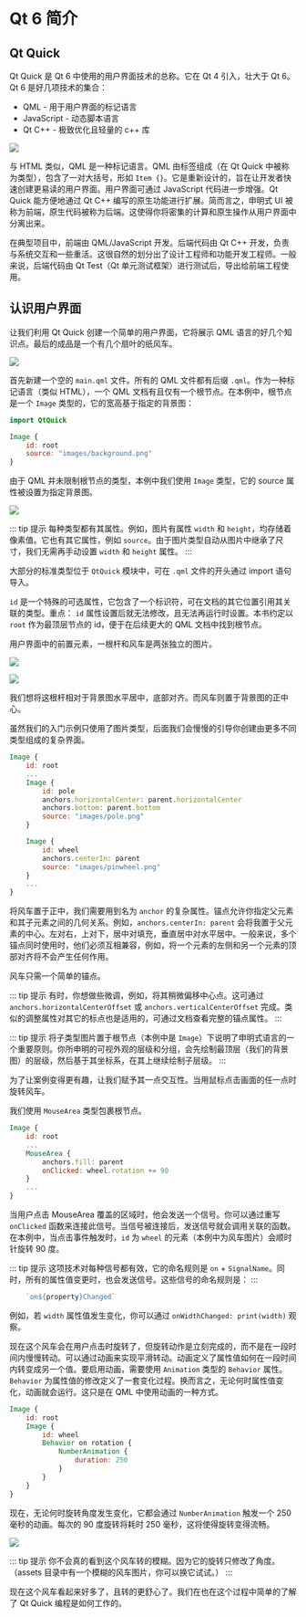 # Qt 6 简介

## Qt Quick

Qt Quick 是 Qt 6 中使用的用户界面技术的总称。它在 Qt 4 引入，壮大于 Qt 6。Qt 6 是好几项技术的集合：

* QML - 用于用户界面的标记语言
* JavaScript - 动态脚本语言
* Qt C++ - 极致优化且轻量的 c++ 库

![](./assets/qt6_overview.png)

与 HTML 类似，QML 是一种标记语言。QML 由标签组成（在 Qt Quick 中被称为类型），包含了一对大括号，形如 `Item {}`。它是重新设计的，旨在让开发者快速创建更易读的用户界面。用户界面可通过 JavaScript 代码进一步增强。Qt Quick 能方便地通过 Qt C++ 编写的原生功能进行扩展。简而言之，申明式 UI 被称为前端，原生代码被称为后端。这使得你将密集的计算和原生操作从用户界面中分离出来。

在典型项目中，前端由 QML/JavaScript 开发。后端代码由 Qt C++ 开发，负责与系统交互和一些重活。这很自然的划分出了设计工程师和功能开发工程师。一般来说，后端代码由 Qt Test（Qt 单元测试框架）进行测试后，导出给前端工程使用。

## 认识用户界面

让我们利用 Qt Quick 创建一个简单的用户界面，它将展示 QML 语言的好几个知识点。最后的成品是一个有几个扇叶的纸风车。

![](./assets/showcase.png)

首先新建一个空的 `main.qml` 文件。所有的 QML 文件都有后缀 `.qml`。作为一种标记语言（类似 HTML），一个 QML 文档有且仅有一个根节点。在本例中，根节点是一个 `Image` 类型的，它的宽高基于指定的背景图：

```qml
import QtQuick

Image {
    id: root
    source: "images/background.png"
}
```

由于 QML 并未限制根节点的类型，本例中我们使用 `Image` 类型，它的 source 属性被设置为指定背景图。

![](./assets/background.png)

::: tip 提示
每种类型都有其属性。例如，图片有属性 `width` 和 `height`，均存储着像素值。它也有其它属性，例如 `source`。由于图片类型自动从图片中继承了尺寸，我们无需再手动设置 `width` 和 `height` 属性。
:::

大部分的标准类型位于 `QtQuick` 模块中，可在 `.qml` 文件的开头通过 import 语句导入。

`id` 是一个特殊的可选属性，它包含了一个标识符，可在文档的其它位置引用其关联的类型。重点： `id` 属性设置后就无法修改，且无法再运行时设置。本书约定以 `root` 作为最顶层节点的 id，便于在后续更大的 QML 文档中找到根节点。

用户界面中的前置元素，一根杆和风车是两张独立的图片。


![](./assets/pole.png)

![](./assets/pinwheel.png)

我们想将这根杆相对于背景图水平居中，底部对齐。而风车则置于背景图的正中心。

虽然我们的入门示例只使用了图片类型，后面我们会慢慢的引导你创建由更多不同类型组成的复杂界面。

```qml
Image {
    id: root
    ...
    Image {
        id: pole
        anchors.horizontalCenter: parent.horizontalCenter
        anchors.bottom: parent.bottom
        source: "images/pole.png"
    }

    Image {
        id: wheel
        anchors.centerIn: parent
        source: "images/pinwheel.png"
    }
    ...
}
```

将风车置于正中，我们需要用到名为 `anchor` 的复杂属性。锚点允许你指定父元素和其子元素之间的几何关系。例如，`anchors.centerIn: parent` 会将我置于父元素的中心。左对右，上对下，居中对填充，垂直居中对水平居中。一般来说，多个锚点同时使用时，他们必须互相兼容，例如，将一个元素的左侧和另一个元素的顶部对齐将不会产生任何作用。

风车只需一个简单的锚点。

::: tip 提示
有时，你想做些微调，例如，将其稍微偏移中心点。这可通过 `anchors.horizontalCenterOffset` 或 `anchors.verticalCenterOffset` 完成。类似的调整属性对其它的标点也是适用的，可通过文档查看完整的锚点属性。
:::

::: tip 提示
将子类型图片置于根节点（本例中是 `Image`）下说明了申明式语言的一个重要原则。你所申明的可视外观的层级和分组，会先绘制最顶层（我们的背景图）的层级，然后基于其坐标系，在其上继续绘制子层级。
:::

为了让案例变得更有趣，让我们赋予其一点交互性。当用鼠标点击画面的任一点时旋转风车。

我们使用 `MouseArea` 类型包裹根节点。

```qml
Image {
    id: root
    ...
    MouseArea {
        anchors.fill: parent
        onClicked: wheel.rotation += 90
    }
    ...
}
```

当用户点击 MouseArea 覆盖的区域时，他会发送一个信号。你可以通过重写 `onClicked` 函数来连接此信号。当信号被连接后，发送信号就会调用关联的函数。在本例中，当点击事件触发时，`id` 为 `wheel` 的元素（本例中为风车图片）会顺时针旋转 90 度。

::: tip 提示
这项技术对每种信号都有效，它的命名规则是 `on` + `SignalName`。同时，所有的属性值变更时，也会发送信号。这些信号的命名规则是：
:::

```js
    `on${property}Changed`
```

例如，若 `width` 属性值发生变化，你可以通过 `onWidthChanged: print(width)` 观察。

现在这个风车会在用户点击时旋转了，但旋转动作是立刻完成的，而不是在一段时间内慢慢转动。可以通过动画来实现平滑转动。动画定义了属性值如何在一段时间内转变成另一个值。要启用动画，需要使用 `Animation` 类型的 `Behavior` 属性。`Behavior` 为属性值的修改定义了一套变化过程。换而言之，无论何时属性值变化，动画就会运行。这只是在 QML 中使用动画的一种方式。

```qml
Image {
    id: root
    Image {
        id: wheel
        Behavior on rotation {
            NumberAnimation {
                duration: 250
            }
        }
    }
}
```

现在，无论何时旋转角度发生变化，它都会通过 `NumberAnimation` 触发一个 250 毫秒的动画。每次的 90 度旋转将耗时 250 毫秒，这将使得旋转变得流畅。

![](./assets/scene2.png)

::: tip 提示
你不会真的看到这个风车转的模糊。因为它的旋转只修改了角度。（assets 目录中有一个模糊的风车图片，你可以换它试试。）
:::

现在这个风车看起来好多了，且转的更舒心了。我们在也在这个过程中简单的了解了 Qt Quick 编程是如何工作的。

